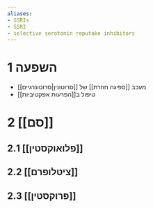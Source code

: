 ```yaml
---
aliases:
- SSRIs
- SSRI
- selective serotonin reputake inhibitors
---
```


# 1	השפעה

- מעכב [[ספיגה חוזרת]] של [[סרוטונין|סרוטונרגיים]]
- טיפול ב[[הפרעות אפקטיביות]]

# 2	[[סם]]

## 2.1	[[פלואוקסטין]]

## 2.2	[[ציטלופרם]]

## 2.3	[[פרוקסטין]]
